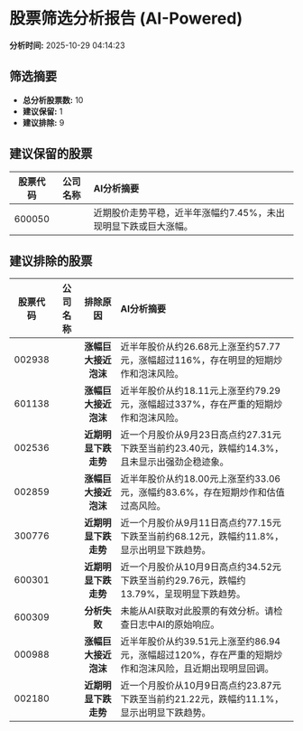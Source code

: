 # 股票筛选分析报告 (AI-Powered)

**分析时间:** 2025-10-29 04:14:23

## 筛选摘要

- **总分析股票数:** 10
- **建议保留:** 1
- **建议排除:** 9

## 建议保留的股票

| 股票代码 | 公司名称 | AI分析摘要 |
|:---:|:---:|:---|
| 600050 |  | 近期股价走势平稳，近半年涨幅约7.45%，未出现明显下跌或巨大涨幅。 |

## 建议排除的股票

| 股票代码 | 公司名称 | 排除原因 | AI分析摘要 |
|:---:|:---:|:---:|:---|
| 002938 |  | **涨幅巨大接近泡沫** | 近半年股价从约26.68元上涨至约57.77元，涨幅超过116%，存在明显的短期炒作和泡沫风险。 |
| 601138 |  | **涨幅巨大接近泡沫** | 近半年股价从约18.11元上涨至约79.29元，涨幅超过337%，存在严重的短期炒作和泡沫风险。 |
| 002536 |  | **近期明显下跌走势** | 近一个月股价从9月23日高点约27.31元下跌至当前约23.40元，跌幅约14.3%，且未显示出强劲企稳迹象。 |
| 002859 |  | **涨幅巨大接近泡沫** | 近半年股价从约18.00元上涨至约33.06元，涨幅约83.6%，存在短期炒作和估值过高风险。 |
| 300776 |  | **近期明显下跌走势** | 近一个月股价从9月11日高点约77.15元下跌至当前约68.12元，跌幅约11.8%，显示出明显下跌趋势。 |
| 600301 |  | **近期明显下跌走势** | 近一个月股价从10月9日高点约34.52元下跌至当前约29.76元，跌幅约13.79%，呈现明显下跌趋势。 |
| 600309 |  | **分析失败** | 未能从AI获取对此股票的有效分析。请检查日志中AI的原始响应。 |
| 000988 |  | **涨幅巨大接近泡沫** | 近半年股价从约39.51元上涨至约86.94元，涨幅超过120%，存在严重的短期炒作和泡沫风险，且近期出现明显回调。 |
| 002180 |  | **近期明显下跌走势** | 近一个月股价从10月9日高点约23.87元下跌至当前约21.22元，跌幅约11.1%，显示出明显下跌趋势。 |
